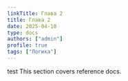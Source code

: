 ```yaml
---
linkTitle: Глава 2
title: Глава 2
date: 2025-04-10
type: docs
authors: ["admin"]
profile: true
tags: ["Логика"]
---
```


test This section covers reference docs.